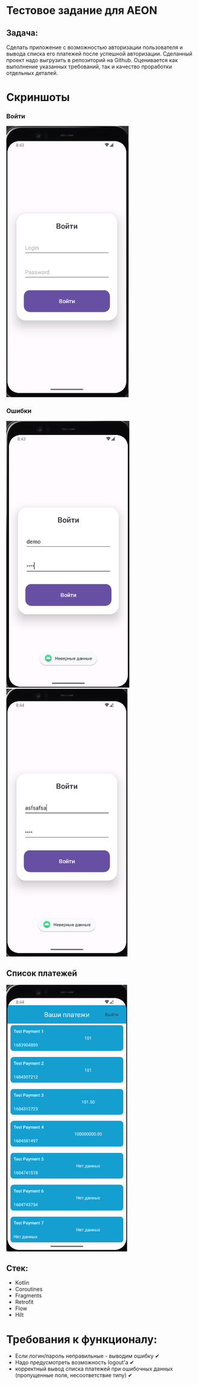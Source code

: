 # Тестовое задание для AEON
## Задача:
Сделать приложение с возможностью авторизации пользователя и вывода списка его платежей после успешной авторизации. 
Сделанный проект надо выгрузить в репозиторий на Github. Оценивается как выполнение указанных требований, так и качество проработки отдельных деталей.

# Скриншоты
### Войти
![Войти](./screenshots/1.PNG) 

### Ошибки
![Войти](./screenshots/2.PNG)
![Войти](./screenshots/3.PNG) 

## Список платежей
![Войти](./screenshots/4.PNG) 

## Стек:
* Kotlin
* Coroutines
* Fragments
* Retrofit
* Flow
* Hilt

# Требования к функционалу:
* Если логин/пароль неправильные - выводим ошибку ✔
* Надо предусмотреть возможность logout'а ✔
* корректный вывод списка платежей при ошибочных данных (пропущенные поля, несоответствие типу) ✔
